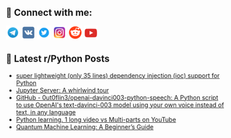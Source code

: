 ## 🔎 Connect with me:
[<img src="https://github.com/bullbesh/bullbesh/blob/main/images/Telegram.png" width="32" height="32" />](https://t.me/bullbesh)
[<img src="https://github.com/bullbesh/bullbesh/blob/main/images/VK.png" width="32" height="32" />](https://vk.com/bullbesh)
[<img src="https://github.com/bullbesh/bullbesh/blob/main/images/Twitter.png" width="32" height="32" />](https://twitter.com/bullbesh1)
[<img src="https://github.com/bullbesh/bullbesh/blob/main/images/Instagram.png" width="32" height="32" />](https://www.instagram.com/bullbesh)
[<img src="https://github.com/bullbesh/bullbesh/blob/main/images/Reddit.png" width="32" height="32" />](https://www.reddit.com/user/bullbesh)
[<img src="https://github.com/bullbesh/bullbesh/blob/main/images/YouTube.png" width="32" height="32" />](https://www.youtube.com/channel/UCtfjRs6uzgq5mfm8S06WTcg)

## 📕 Latest r/Python Posts
<!-- BLOG-POST-LIST:START -->
- [super lightweight &lpar;only 35 lines&rpar; dependency injection &lpar;ioc&rpar; support for Python](https://www.reddit.com/r/Python/comments/10arciy/super_lightweight_only_35_lines_dependency/)
- [Jupyter Server: A whirlwind tour](https://www.reddit.com/r/Python/comments/10apsq2/jupyter_server_a_whirlwind_tour/)
- [GitHub - 0ut0flin3/openai-davinci003-python-speech: A Python script to use OpenAI&#39;s text-davinci-003 model using your own voice instead of text, in any language](https://www.reddit.com/r/Python/comments/10apqt2/github_0ut0flin3openaidavinci003pythonspeech_a/)
- [Python learning. 1 long video vs Multi-parts on YouTube](https://www.reddit.com/r/Python/comments/10ao53v/python_learning_1_long_video_vs_multiparts_on/)
- [Quantum Machine Learning: A Beginner’s Guide](https://www.reddit.com/r/Python/comments/10anhed/quantum_machine_learning_a_beginners_guide/)
<!-- BLOG-POST-LIST:END -->
